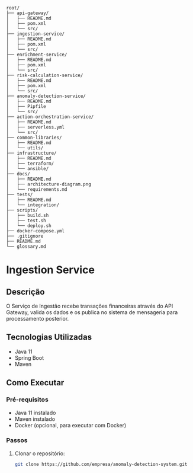 ```
root/
├── api-gateway/
│   ├── README.md
│   ├── pom.xml
│   └── src/
├── ingestion-service/
│   ├── README.md
│   ├── pom.xml
│   └── src/
├── enrichment-service/
│   ├── README.md
│   ├── pom.xml
│   └── src/
├── risk-calculation-service/
│   ├── README.md
│   ├── pom.xml
│   └── src/
├── anomaly-detection-service/
│   ├── README.md
│   ├── Pipfile
│   └── src/
├── action-orchestration-service/
│   ├── README.md
│   ├── serverless.yml
│   └── src/
├── common-libraries/
│   ├── README.md
│   └── utils/
├── infrastructure/
│   ├── README.md
│   ├── terraform/
│   └── ansible/
├── docs/
│   ├── README.md
│   ├── architecture-diagram.png
│   └── requirements.md
├── tests/
│   ├── README.md
│   └── integration/
├── scripts/
│   ├── build.sh
│   ├── test.sh
│   └── deploy.sh
├── docker-compose.yml
├── .gitignore
├── README.md
└── glossary.md

```
# Ingestion Service

## Descrição

O Serviço de Ingestão recebe transações financeiras através do API Gateway, valida os dados e os publica no sistema de mensageria para processamento posterior.

## Tecnologias Utilizadas

- Java 11
- Spring Boot
- Maven

## Como Executar

### Pré-requisitos

- Java 11 instalado
- Maven instalado
- Docker (opcional, para executar com Docker)

### Passos

1. Clonar o repositório:

   ```bash
   git clone https://github.com/empresa/anomaly-detection-system.git
